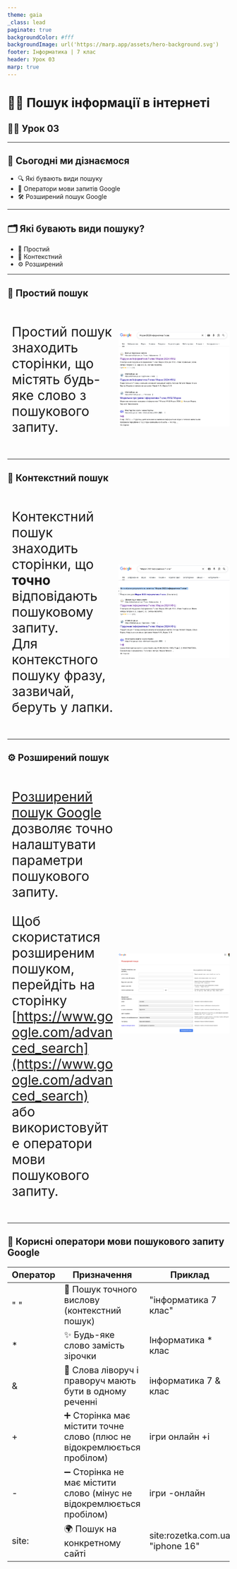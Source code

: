 ```yaml
---
theme: gaia
_class: lead
paginate: true
backgroundColor: #fff
backgroundImage: url('https://marp.app/assets/hero-background.svg')
footer: Інформатика | 7 клас
header: Урок 03
marp: true
---
```


<style>

.grid-container {
  display: grid;
  grid-template-columns: 50% 50%;
  align-items: left;
}
.text-left {
  font-size: 14px; /* Adjust text size */
  padding: 10px;
}
.image-center {
  max-width: 100%; /* Ensures the image scales within its space */
  height: auto;
  text-align: right;
  display: flex;
  align-items: center;
  justify-content: center;
}

.text-medium {
  font-size: 30px;
}

.text-medium-small {
  font-size: 25px;
}

.text-small {
  font-size: 20px;
}

</style>

# 🔎🌐 Пошук інформації в інтернеті

## 🏫📘 Урок **03**

---

## 🎯 Сьогодні ми дізнаємося

- 🔍 Які бувають види пошуку
- 🧩 Оператори мови запитів Google
- 🛠️ Розширений пошук Google

---

## 🗂️ Які бувають види пошуку?

- 📝 Простий
- 🧠 Контекстний
- ⚙️ Розширений

---

## 📝 Простий пошук

<div class="grid-container">
  <div class="text-left text-medium">

Простий пошук знаходить сторінки, що містять будь-яке слово з пошукового запиту.

  </div>

  <div class="image-center">

![w:500px](./assets/03/simple-search-example.png)

  </div>
</div>

---

## 🧠 Контекстний пошук

<div class="grid-container">
  <div class="text-left text-medium">

Контекстний пошук знаходить сторінки, що **точно** відповідають пошуковому запиту.<br>
Для контекстного пошуку фразу, зазвичай, беруть у лапки.

  </div>

  <div class="image-center">

![w:500px](./assets/03/context-search-example-1.png)

  </div>
</div>

---

## ⚙️ Розширений пошук

<div class="grid-container">
  <div class="text-left text-medium">

[Розширений пошук Google](https://www.google.com/advanced_search) дозволяє точно налаштувати параметри пошукового запиту.

Щоб скористатися розширеним пошуком, перейдіть на сторінку [https://www.google.com/advanced_search](https://www.google.com/advanced_search) або використовуйте оператори мови пошукового запиту.

  </div>

  <div class="image-center">

![w:500px](./assets/03/advanced-search-example.png)

  </div>
</div>

---

## 🧩 Корисні оператори мови пошукового запиту Google

<section class="text-small">

| Оператор | Призначення | Приклад |
| -------- | ----------- | ------- |
| " "      | 🔎 Пошук точного вислову (контекстний пошук) | "інформатика 7 клас" |
| * | ✨ Будь-яке слово замість зірочки | Інформатика * клас |
| & | 🔗 Слова ліворуч і праворуч мають бути в одному реченні | інформатика 7 & клас|
| + | ➕ Сторінка має містити точне слово (плюс не відокремлюється пробілом) | ігри онлайн +і |
| - | ➖ Сторінка не має містити слово (мінус не відокремлюється пробілом) | ігри -онлайн |
| site: | 🌍 Пошук на конкретному сайті | site:rozetka.com.ua "iphone 16" | Знайде сторінки тільки на сайті rozetka.com.ua |

</section>
